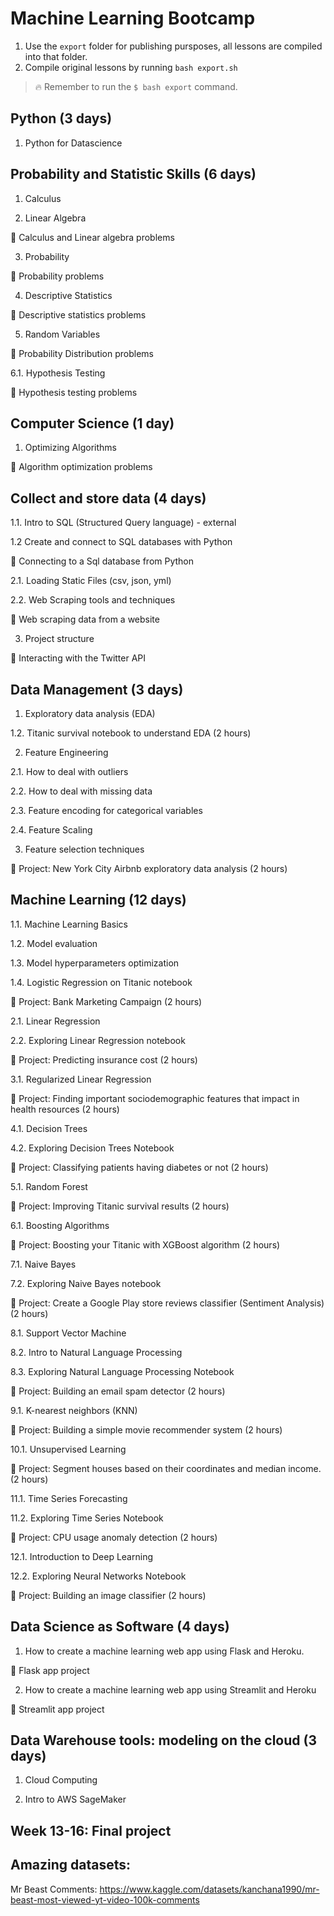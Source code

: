 # Machine Learning Bootcamp

1. Use the `export` folder for publishing pursposes, all lessons are compiled into that folder.
2. Compile original lessons by running `bash export.sh`

> 🔥 Remember to run the `$ bash export` command.

## Python (3 days)

1. Python for Datascience

## Probability and Statistic Skills (6 days)

1. Calculus

2. Linear Algebra 

📝 Calculus and Linear algebra problems

3. Probability

📝 Probability problems 

4. Descriptive Statistics

📝 Descriptive statistics problems

5. Random Variables

📝 Probability Distribution problems

6.1. Hypothesis Testing

📝 Hypothesis testing problems


## Computer Science (1 day)

1. Optimizing Algorithms

📝 Algorithm optimization problems


## Collect and store data (4 days)

1.1. Intro to SQL (Structured Query language) - external

1.2 Create and connect to SQL databases with Python

📝 Connecting to a Sql database from Python

2.1. Loading Static Files (csv, json, yml)

2.2.  Web Scraping tools and techniques

📝 Web scraping data from a website 

3. Project structure
  
📝 Interacting with the Twitter API
  

## Data Management (3 days)

1. Exploratory data analysis (EDA) 

1.2. Titanic survival notebook to understand EDA (2 hours)

2. Feature Engineering 

2.1. How to deal with outliers

2.2. How to deal with missing data

2.3. Feature encoding for categorical variables

2.4. Feature Scaling

3. Feature selection techniques

📝 Project: New York City Airbnb exploratory data analysis (2 hours) 

## Machine Learning (12 days)

1.1. Machine Learning Basics

1.2. Model evaluation

1.3. Model hyperparameters optimization

1.4. Logistic Regression on Titanic notebook

📝 Project: Bank Marketing Campaign (2 hours) 

2.1. Linear Regression 

2.2. Exploring Linear Regression notebook

📝 Project: Predicting insurance cost (2 hours) 

3.1. Regularized Linear Regression 

📝 Project: Finding important sociodemographic features that impact in health resources (2 hours) 

4.1. Decision Trees

4.2. Exploring Decision Trees Notebook

📝 Project: Classifying patients having diabetes or not (2 hours)

5.1. Random Forest

📝 Project: Improving Titanic survival results (2 hours)

6.1. Boosting Algorithms

📝 Project: Boosting your Titanic with XGBoost algorithm (2 hours)

7.1. Naive Bayes

7.2. Exploring Naive Bayes notebook

📝 Project: Create a Google Play store reviews classifier (Sentiment Analysis) (2 hours)

8.1. Support Vector Machine

8.2. Intro to Natural Language Processing

8.3. Exploring Natural Language Processing Notebook

📝 Project: Building an email spam detector (2 hours)

9.1. K-nearest neighbors (KNN)

📝 Project: Building a simple movie recommender system (2 hours)

10.1. Unsupervised Learning

📝 Project: Segment houses based on their coordinates and median income. (2 hours)

11.1. Time Series Forecasting 

11.2. Exploring Time Series Notebook

📝 Project: CPU usage anomaly detection (2 hours)

12.1. Introduction to Deep Learning

12.2. Exploring Neural Networks Notebook

📝 Project: Building an image classifier (2 hours)

## Data Science as Software (4 days)

1. How to create a machine learning web app using Flask and Heroku.

📝 Flask app project 

2. How to create a machine learning web app using Streamlit and Heroku

📝 Streamlit app project 

## Data Warehouse tools: modeling on the cloud (3 days)

1. Cloud Computing

2. Intro to AWS SageMaker

## Week 13-16: Final project


## Amazing datasets:

Mr Beast Comments:
https://www.kaggle.com/datasets/kanchana1990/mr-beast-most-viewed-yt-video-100k-comments
